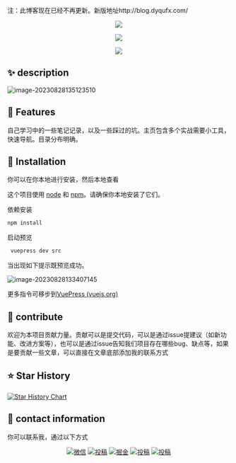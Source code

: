 注：此博客现在已经不再更新。新版地址http://blog.dyqufx.com/



<p align="center">
    <a href="https://mydocs.guoyaxue.top"><img src="https://xiaou-1305448902.cos.ap-nanjing.myqcloud.com/img/202308281313950.png" ></a> 
</p>
<p align="center">
    <a href="https://mydocs.guoyaxue.top"><img src="https://xiaou-1305448902.cos.ap-nanjing.myqcloud.com/img/202308281336947.png" ></a> 
</p>

<p align="center">
    <a href="https://mydocs.guoyaxue.top"><img src="https://xiaou-1305448902.cos.ap-nanjing.myqcloud.com/img/202308281419342.png" ></a> 
</p>


## :sparkles: **description**

![image-20230828135123510](https://xiaou-1305448902.cos.ap-nanjing.myqcloud.com/img/202308281351670.png)

## :rainbow: **Features**

自己学习中的一些笔记记录，以及一些踩过的坑。主页包含多个实战需要小工具，快速导航。目录分布明确。

## :rocket: **Installation**

你可以在你本地进行安装，然后本地查看

这个项目使用 [node](http://nodejs.org) 和 [npm](https://npmjs.com)。请确保你本地安装了它们。

依赖安装

```sh
npm install
```

启动预览

```sh
 vuepress dev src
```

当出现如下提示既预览成功。

![image-20230828133407145](https://xiaou-1305448902.cos.ap-nanjing.myqcloud.com/img/202308281334213.png)

更多指令可移步到[VuePress (vuejs.org)](https://vuepress.vuejs.org/zh/)



## :dizzy:  contribute

欢迎为本项目贡献力量。贡献可以是提交代码，可以是通过issue提建议（如新功能、改进方案等），也可以是通过issue告知我们项目存在哪些bug、缺点等，如果是要贡献一些文章，可以直接在文章底部添加我的联系方式

## :star: Star History

[![Star History Chart](https://api.star-history.com/svg?repos=xiaou61/mydocs&type=Date)](https://star-history.com/#xiaou61/mydocs&Date)

## :speech_balloon:  contact information

你可以联系我，通过以下方式

<p align="center">
  <a href="https://xiaou-1305448902.cos.ap-nanjing.myqcloud.com/img/202308281406639.jpg"><img src="https://img.shields.io/badge/weChat-微信-blue.svg" alt="微信"></a>
  <a href="https://space.bilibili.com/395111712"><img src="https://img.shields.io/badge/bilibili-哔哩哔哩-critical" alt="投稿"></a>
  <a href="https://juejin.cn/user/3685218709674951"><img src="https://img.shields.io/badge/juejin-掘金-blue.svg" alt="掘金"></a>
  <a href="https://www.zhihu.com/people/wen-ben-32-50"><img src="https://img.shields.io/badge/zhihu-知乎-informational" alt="投稿"></a>
  <a href="https://blog.csdn.net/m0_48069349"><img src="https://img.shields.io/badge/csdn-CSDN-red.svg" alt="投稿"></a>
</p>
